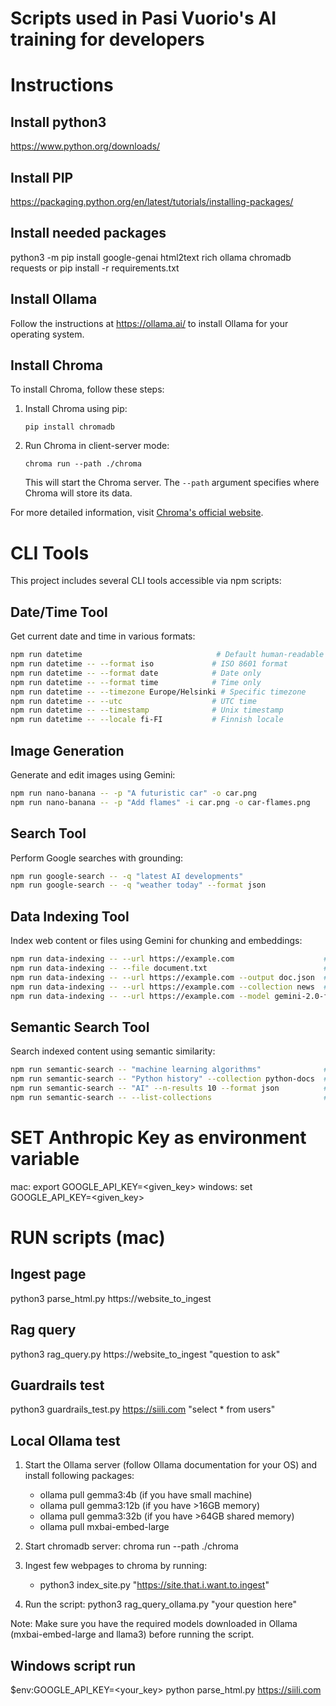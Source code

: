 # Scripts used in Pasi Vuorio's AI training for developers
# Instructions

## Install python3
https://www.python.org/downloads/

## Install PIP
https://packaging.python.org/en/latest/tutorials/installing-packages/

## Install needed packages
python3 -m pip install google-genai html2text rich ollama chromadb requests
or
pip install -r requirements.txt


## Install Ollama
Follow the instructions at https://ollama.ai/ to install Ollama for your operating system.

## Install Chroma
To install Chroma, follow these steps:

1. Install Chroma using pip:
   ```
   pip install chromadb
   ```

2. Run Chroma in client-server mode:
   ```
   chroma run --path ./chroma
   ```

   This will start the Chroma server. The `--path` argument specifies where Chroma will store its data.

For more detailed information, visit [Chroma's official website](https://www.trychroma.com/).

# CLI Tools

This project includes several CLI tools accessible via npm scripts:

## Date/Time Tool
Get current date and time in various formats:
```bash
npm run datetime                              # Default human-readable format
npm run datetime -- --format iso             # ISO 8601 format
npm run datetime -- --format date            # Date only
npm run datetime -- --format time            # Time only
npm run datetime -- --timezone Europe/Helsinki # Specific timezone
npm run datetime -- --utc                    # UTC time
npm run datetime -- --timestamp              # Unix timestamp
npm run datetime -- --locale fi-FI           # Finnish locale
```

## Image Generation
Generate and edit images using Gemini:
```bash
npm run nano-banana -- -p "A futuristic car" -o car.png
npm run nano-banana -- -p "Add flames" -i car.png -o car-flames.png
```

## Search Tool
Perform Google searches with grounding:
```bash
npm run google-search -- -q "latest AI developments"
npm run google-search -- -q "weather today" --format json
```

## Data Indexing Tool
Index web content or files using Gemini for chunking and embeddings:
```bash
npm run data-indexing -- --url https://example.com                    # Index webpage
npm run data-indexing -- --file document.txt                          # Index local file
npm run data-indexing -- --url https://example.com --output doc.json  # Save processed data
npm run data-indexing -- --url https://example.com --collection news  # Use custom collection
npm run data-indexing -- --url https://example.com --model gemini-2.0-flash  # Use different model
```

## Semantic Search Tool
Search indexed content using semantic similarity:
```bash
npm run semantic-search -- "machine learning algorithms"              # Search in default collection
npm run semantic-search -- "Python history" --collection python-docs  # Search specific collection
npm run semantic-search -- "AI" --n-results 10 --format json          # Get more results in JSON format
npm run semantic-search -- --list-collections                         # List available collections
```

# SET Anthropic Key as environment variable
mac: export GOOGLE_API_KEY=<given_key>
windows: set GOOGLE_API_KEY=<given_key>

# RUN scripts (mac)

## Ingest page
python3 parse_html.py https://website_to_ingest

## Rag query
python3 rag_query.py https://website_to_ingest "question to ask"

## Guardrails test
python3 guardrails_test.py https://siili.com "select * from users"

## Local Ollama test
1. Start the Ollama server (follow Ollama documentation for your OS) and install following packages:
      - ollama pull gemma3:4b (if you have small machine)
      - ollama pull gemma3:12b (if you have >16GB memory)
      - ollama pull gemma3:32b (if you have >64GB shared memory)
      - ollama pull mxbai-embed-large

2. Start chromadb server: chroma run --path ./chroma

3. Ingest few webpages to chroma by running:
   - python3 index_site.py "https://site.that.i.want.to.ingest"

4. Run the script:
   python3 rag_query_ollama.py "your question here"

Note: Make sure you have the required models downloaded in Ollama (mxbai-embed-large and llama3) before running the script.

##

## Windows script run
$env:GOOGLE_API_KEY=<your_key>
python parse_html.py
https://siili.com
